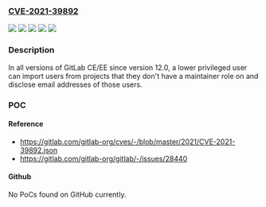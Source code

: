 ### [CVE-2021-39892](https://cve.mitre.org/cgi-bin/cvename.cgi?name=CVE-2021-39892)
![](https://img.shields.io/static/v1?label=Product&message=GitLab&color=blue)
![](https://img.shields.io/static/v1?label=Version&message=%3E%3D12.0%2C%20%3C14.1.7%20&color=brightgreen)
![](https://img.shields.io/static/v1?label=Version&message=%3E%3D14.2%2C%20%3C14.2.5%20&color=brightgreen)
![](https://img.shields.io/static/v1?label=Version&message=%3E%3D14.3%2C%20%3C14.3.1%20&color=brightgreen)
![](https://img.shields.io/static/v1?label=Vulnerability&message=Improper%20authorization%20in%20GitLab&color=brightgreen)

### Description

In all versions of GitLab CE/EE since version 12.0, a lower privileged user can import users from projects that they don't have a maintainer role on and disclose email addresses of those users.

### POC

#### Reference
- https://gitlab.com/gitlab-org/cves/-/blob/master/2021/CVE-2021-39892.json
- https://gitlab.com/gitlab-org/gitlab/-/issues/28440

#### Github
No PoCs found on GitHub currently.

